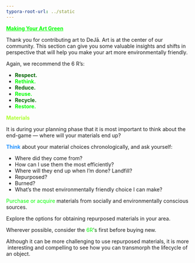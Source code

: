 ```yaml
---
typora-root-url: ../static
---
```


<span class="center" style="color:lime;"> <u>**Making Your Art Green**</u></span>

Thank you for contributing art to DeJā.  Art is at the center of our community.  This section can give you some valuable insights and shifts in perspective that will help you make your art more environmentally friendly.

Again, we recommend the 6 R’s:
- **<span style="color:darkgreen;">Respect.  </span>**
- **<span style="color:lime;">Rethink.</span>**
- **<span style="color:darkgreen;">Reduce.</span>**
- **<span style="color:lime;">Reuse. </span>**
- **<span style ="color:darkgreen;">Recycle.</span>**
- **<span style="color:lime;">Restore.</span>**


<span style="color:greenyellow;">**Materials**</span>

It is during your planning phase that it is most important to think about the end-game — where will your materials end up?

<span style="color:dodgerblue;">**Think**</span> about your material choices chronologically, and ask yourself:

- Where did they come from?
- How can I use them the most efficiently?
- Where will they end up when I’m done? Landfill?
- Repurposed?
- Burned?
- What’s the most environmentally friendly choice I can make?

<span style="color:lime;"> Purchase or acquire</span> materials from socially and environmentally conscious sources.

Explore the options for obtaining repurposed materials in your area.

Wherever possible, consider the <span style ="color:lime;">6R</span><span style ="color:darkgreen;">'s</span> first before buying new.

Although it can be more challenging to use repurposed materials, it is more  interesting and compelling to see how you can transmorph the lifecycle of an object.


